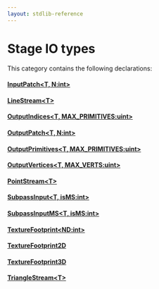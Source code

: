 ```yaml
---
layout: stdlib-reference
---
```

# Stage IO types

This category contains the following declarations:

#### [InputPatch\<T, N:int\>](inputpatch-05/index)

#### [LineStream\<T\>](linestream-04/index)

#### [OutputIndices\<T, MAX\_PRIMITIVES:uint\>](outputindices-06/index)

#### [OutputPatch\<T, N:int\>](outputpatch-06/index)

#### [OutputPrimitives\<T, MAX\_PRIMITIVES:uint\>](outputprimitives-06/index)

#### [OutputVertices\<T, MAX\_VERTS:uint\>](outputvertices-06/index)

#### [PointStream\<T\>](pointstream-05/index)

#### [SubpassInput\<T, isMS:int\>](subpassinput-07)

#### [SubpassInputMS\<T, isMS:int\>](subpassinputms-07cd)

#### [TextureFootprint\<ND:int\>](texturefootprint-07/index)

#### [TextureFootprint2D](texturefootprint2d-07h)

#### [TextureFootprint3D](texturefootprint3d-07h)

#### [TriangleStream\<T\>](trianglestream-08/index)


<!-- RTD-TOC-START
```{toctree}
:titlesonly:
:hidden:

InputPatch <inputpatch-05/index>
LineStream <linestream-04/index>
OutputIndices <outputindices-06/index>
OutputPatch <outputpatch-06/index>
OutputPrimitives <outputprimitives-06/index>
OutputVertices <outputvertices-06/index>
PointStream <pointstream-05/index>
SubpassInput <subpassinput-07>
SubpassInputMS <subpassinputms-07cd>
TextureFootprint <texturefootprint-07/index>
TextureFootprint2D <texturefootprint2d-07h>
TextureFootprint3D <texturefootprint3d-07h>
TriangleStream <trianglestream-08/index>
```
RTD-TOC-END -->
